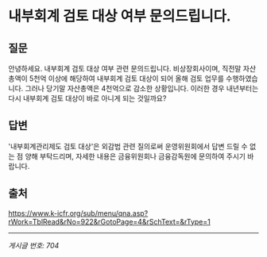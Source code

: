 # 내부회계 검토 대상 여부 문의드립니다.

## 질문
안녕하세요.
내부회계 검토 대상 여부 관련 문의드립니다.
비상장회사이며, 직전말 자산총액이 5천억 이상에 해당하여 내부회계 검토 대상이 되어 올해 검토 업무를 수행하였습니다.
그러나 당기말 자산총액은 4천억으로 감소한 상황입니다.
이러한 경우 내년부터는 다시 내부회계 검토 대상이 바로 아니게 되는 것일까요?

## 답변
'내부회계관리제도 검토 대상'은 외감법 관련 질의로써 운영위원회에서 답변 드릴 수 없는 점 양해 부탁드리며, 자세한 내용은 금융위원회나 금융감독원에 문의하여 주시기 바랍니다.

## 출처
https://www.k-icfr.org/sub/menu/qna.asp?rWork=TblRead&rNo=922&rGotoPage=4&rSchText=&rType=1

---
*게시글 번호: 704*
